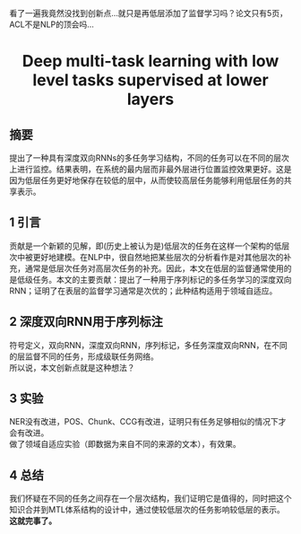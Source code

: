 看了一遍我竟然没找到创新点...就只是再低层添加了监督学习吗？论文只有5页，ACL不是NLP的顶会吗...  
# <div align=center>Deep multi-task learning with low level tasks supervised at lower layers</div>  

## 摘要  
提出了一种具有深度双向RNNs的多任务学习结构，不同的任务可以在不同的层次上进行监控。结果表明，在系统的最内层而非最外层进行位置监控效果更好。这是因为低层任务更好地保存在较低的层中，从而使较高层任务能够利用低层任务的共享表示。  
## 1 引言  
贡献是一个新颖的见解，即(历史上被认为是)低层次的任务在这样一个架构的低层次中被更好地建模。在NLP中，很自然地把某些层次的分析看作是对其他层次的补充，通常是低层次任务对高层次任务的补充。因此，本文在低层的监督通常使用的是低级任务。本文的主要贡献：提出了一种用于序列标记的多任务学习的深度双向RNN；证明了在表层的监督学习通常是次优的；此种结构适用于领域自适应。  
## 2 深度双向RNN用于序列标注  
符号定义，双向RNN，深度双向RNN，序列标记，多任务深度双向RNN，在不同的层监督不同的任务，形成级联任务网络。  
所以说，本文创新点就是这种想法？  
## 3 实验  
NER没有改进，POS、Chunk、CCG有改进，证明只有任务足够相似的情况下才会有改进。  
做了领域自适应实验（即数据为来自不同的来源的文本），有效果。  
## 4 总结  
我们怀疑在不同的任务之间存在一个层次结构，我们证明它是值得的，同时把这个知识合并到MTL体系结构的设计中，通过使较低层次的任务影响较低层的表示。  
**这就完事了。**